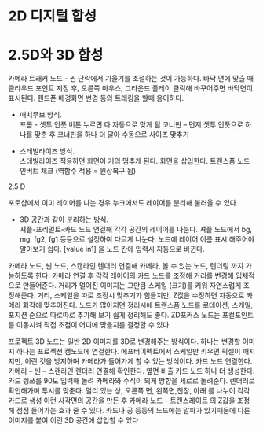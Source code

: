 # 2D 디지털 합성
# 2.5D와 3D 합성

카메라 트래커 노드 - 씬 단락에서 기울기를 조절하는 것이 가능하다.
바닥 면에 맞출 때 클라우드 포인트 지정 후, 오른쪽 마우스, 그라운드 플레이 클릭해 바꾸어주면 바닥면이 표시된다.
핸드폰 배경화면 변경 등의 트래킹을 할때 용이하다. 

-	매치무브 방식.  
프롬 - 셋투 인풋 버튼 누르면 다 자동으로 맞게 됨
코너핀 – 먼저 셋투 인풋으로 하나를 맞춘 후 코너핀을 하나 더 달아 수동으로 사이즈 맞추기

-	스테빌라이즈 방식.  
스테빌라이즈 적용하면 화면이 거의 멈추게 된다.
화면을 삽입한다. 
트랜스폼 노드 인버트 체크 (역함수 적용 = 원상복구 됨)

2.5 D 

포토샵에서 이미 레이어를 나눈 경우 누크에서도 레이어를 분리해 불러올 수 있다.

-	3D 공간과 같이 분리하는 방식.  
셔플-프리멀트-카드 노드 연결해 각각 공간의 레이어를 나눈다. 
셔플 노드에서 bg, mg, fg2, fg1 등등으로 설정하여 다르게 나눈다.
노드에 레이어 이름 표시 해주어야 알아보기 쉽다. 
[value in1] 을 노드 칸에 입력시 자동으로 바뀐다. 

카메라 노드, 씬 노드, 스캔라인 렌더러 연결해 
카메라, 볼 수 있는 노드, 렌더링 까지 가능하도록 한다.
카메라 연결 후 각각 레이어의 카드 노드를 조정해 거리를 변경해 입체적으로 만들어준다.
거리가 멀어진 이미지는 그만큼 스케일 (크기)를 키워 자연스럽게 조정해준다.
거리, 스케일을 따로 조정시 맞추기가 힘들지만,  Z값을 수정하면 자동으로 카메라 화각에 맞추어진다.
노드가 많아지면 정리시에 트랜스폼 노드를 로테이션, 스케일, 포지션 순으로 따로따로 추가해 보기 쉽게 정리해도 좋다. 
ZD포커스 노드는 포컬포인트를 이동시켜 직접 초점이 어디에 맞을지를 결정할 수 있다.

프로젝트 3D 노드는 일반 2D 이미지를 3D로 변경해주는 방식이다.
하나는 변경할 이미지 하나는 프로젝션 캠노드에 연결한다.
에프터이펙트에서 스케일만 키우면 픽셀이 깨지지만, 이런 것을 방지하며 카메라가 들어가게 할 수 있는 방식이다.
카드 노드 연결한다. 카메라 – 씬 – 스캔라인 렌더러 연결해 확인한다.
옆면 비출 카드 노드 하나 더 생성한다.
카드 렝쓰를 90도 입력해 돌려 카메라와 수직이 되게 방향을 세로로 돌려준다.
렌더러로 확인해가며 투시를 맞춘다.
멀리 있는 상, 오른쪽 면, 왼쪽면,천장, 아래 를 나누어 각각 카드로 생성
이런 사각면의 공간을 만든 후 
카메라 노드 – 트랜스레이트 의 Z값을 조정해 점점 들어가는 효과 줄 수 있다.
카드나 공 등등의 노드에는 알파가 있기때문에 다른 이미지를 붙여 이런 3D 공간에 삽입할 수 있다
